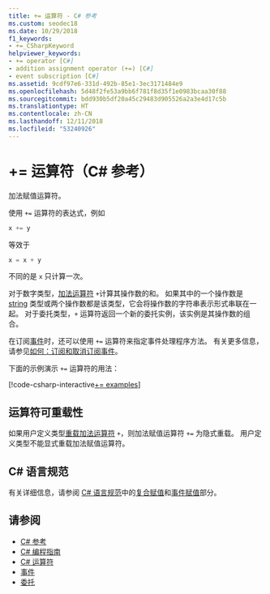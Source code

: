 ```yaml
---
title: += 运算符 - C# 参考
ms.custom: seodec18
ms.date: 10/29/2018
f1_keywords:
- +=_CSharpKeyword
helpviewer_keywords:
- += operator [C#]
- addition assignment operator (+=) [C#]
- event subscription [C#]
ms.assetid: 9cdf97e6-331d-492b-85e1-3ec3171484e9
ms.openlocfilehash: 5d48f2fe53a9bb6f781f8d35f1e0983bcaa30f88
ms.sourcegitcommit: bdd930b5df20a45c29483d905526a2a3e4d17c5b
ms.translationtype: HT
ms.contentlocale: zh-CN
ms.lasthandoff: 12/11/2018
ms.locfileid: "53240926"
---
```

# <a name="-operator-c-reference"></a>+= 运算符（C# 参考）

加法赋值运算符。

使用 `+=` 运算符的表达式，例如

```csharp
x += y
```

等效于

```csharp
x = x + y
```

不同的是 `x` 只计算一次。
  
对于数字类型，[加法运算符](addition-operator.md) `+`计算其操作数的和。 如果其中的一个操作数是 [string](../keywords/string.md) 类型或两个操作数都是该类型，它会将操作数的字符串表示形式串联在一起。 对于委托类型，`+` 运算符返回一个新的委托实例，该实例是其操作数的组合。

在订阅[事件](../keywords/event.md)时，还可以使用 `+=` 运算符来指定事件处理程序方法。 有关更多信息，请参见[如何：订阅和取消订阅事件](../../programming-guide/events/how-to-subscribe-to-and-unsubscribe-from-events.md)。

下面的示例演示 `+=` 运算符的用法：

[!code-csharp-interactive[+= examples](~/samples/snippets/csharp/language-reference/operators/AdditionExamples.cs#AddAndAssign)]

## <a name="operator-overloadability"></a>运算符可重载性

如果用户定义类型[重载](../keywords/operator.md)[加法运算符](addition-operator.md) `+`，则加法赋值运算符 `+=` 为隐式重载。 用户定义类型不能显式重载加法赋值运算符。

## <a name="c-language-specification"></a>C# 语言规范

有关详细信息，请参阅 [C# 语言规范](../language-specification/index.md)中的[复合赋值](~/_csharplang/spec/expressions.md#compound-assignment)和[事件赋值](~/_csharplang/spec/expressions.md#event-assignment)部分。
  
## <a name="see-also"></a>请参阅

- [C# 参考](../index.md)
- [C# 编程指南](../../programming-guide/index.md)
- [C# 运算符](index.md)
- [事件](../../programming-guide/events/index.md)
- [委托](../../programming-guide/delegates/index.md)
